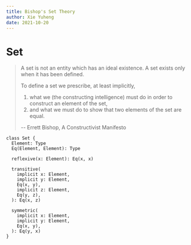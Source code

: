 ```yaml
---
title: Bishop's Set Theory
author: Xie Yuheng
date: 2021-10-20
---
```


# Set

> A set is not an entity which has an ideal existence.
> A set exists only when it has been defined.
>
> To define a set we prescribe, at least implicitly,
>
> 1. what we (the constructing intelligence) must do
>    in order to construct an element of the set,
> 2. and what we must do to show that
>    two elements of the set are equal.
>
> -- Errett Bishop, A Constructivist Manifesto

```cicada
class Set {
  Element: Type
  Eq(Element, Element): Type

  reflexive(x: Element): Eq(x, x)

  transitive(
    implicit x: Element,
    implicit y: Element,
    Eq(x, y),
    implicit z: Element,
    Eq(y, z),
  ): Eq(x, z)

  symmetric(
    implicit x: Element,
    implicit y: Element,
    Eq(x, y),
  ): Eq(y, x)
}
```
